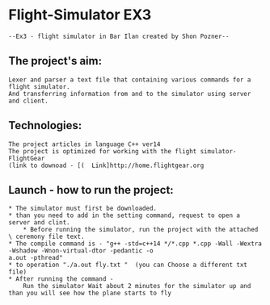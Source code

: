 # Flight-Simulator EX3
    --Ex3 - flight simulator in Bar Ilan created by Shon Pozner--

## The project's aim:
    Lexer and parser a text file that containing various commands for a flight simulator.
    And transferring information from and to the simulator using server and client.

## Technologies:
    The project articles in language C++ ver14
    The project is optimized for working with the flight simulator- FlightGear
    (link to downoad - ‫‪[‫‪Link]http://home.flightgear.org‬  )

## Launch - how to run the project:
    * The simulator must first be downloaded.
    * than you need to add in the setting command, request to open a server and clint.
        * Before running the simulator, run the project with the attached \ ceremony file text.
    * The compile command is - "‫‪g++‬‬ ‫‪-std=c++14‬‬ */*.cpp ‫‪*.cpp‬‬ ‫‪-Wall‬‬ ‫‪-Wextra‬‬ ‫‪-Wshadow‬‬ ‫‪-Wnon-virtual-dtor‬‬ ‫‪-pedantic‬‬ ‫‪-o‬‬
    a.out -pthread"
    * to operation "./a.out fly.txt "  (you can Choose a different txt file)
    * After running the command -
        Run the simulator Wait about 2 minutes for the simulator up and than you will see how the plane starts to fly





‬

